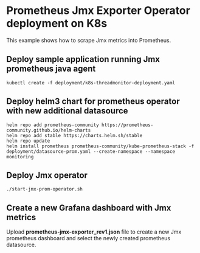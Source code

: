 # Prometheus Jmx Exporter Operator deployment on K8s

This example shows how to scrape Jmx metrics into Prometheus.

## Deploy sample application running Jmx prometheus java agent
```console
kubectl create -f deployment/k8s-threadmonitor-deployment.yaml
```

## Deploy helm3 chart for prometheus operator with new additional datasource
```console
helm repo add prometheus-community https://prometheus-community.github.io/helm-charts
helm repo add stable https://charts.helm.sh/stable
helm repo update
helm install prometheus prometheus-community/kube-prometheus-stack -f deployment/datasource-prom.yaml --create-namespace --namespace monitoring
```

## Deploy Jmx operator
```console
./start-jmx-prom-operator.sh
```

## Create a new Grafana dashboard with Jmx metrics

Upload **prometheus-jmx-exporter_rev1.json** file to create a new Jmx prometheus dashboard and select the newly created prometheus datasource.
